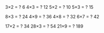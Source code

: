 3×2 = ? 6
4×3 = ? 12
5×2 = ? 10
5×3 = ? 15

8×3 = ? 24
4×9 = ? 36
4×8 = ? 32
6×7 = ? 42

17×2 = ? 34
28×3 = ? 54
21×9 = ? 189